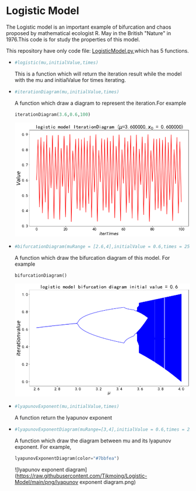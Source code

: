 # Logistic Model

The Logistic model is an important example of bifurcation and chaos proposed by mathematical ecologist R. May in the British "Nature" in 1976.This code is for study the properties of this model.

This repository have only code file: [LogisticModel.py](https://github.com/Tikmoing/Logistic-Model/blob/main/LogisticModel.py),which has  5 functions.

+ ```python
  #logistic(mu,initialValue,times)
  ```

  This is a function which will return the iteration result while the model with the mu and initialValue for times iterating.

+ ```python
  #iterationDiagram(mu,initialValue,times)
  ```

  A function which draw a diagram to represent the iteration.For example 

  ```python
  iterationDiagram(3.6,0.6,100)
  ```

  ![iteration diagram](https://raw.githubusercontent.com/Tikmoing/Logistic-Model/main/png/iteration%20diagram.png)

+ ```python
  #bifurcationDiagram(muRange = [2.6,4],initialValue = 0.6,times = 250,stepLength = 0.00001,color = 'b')
  ```

  A function which draw the bifurcation diagram of this model. For example

  ```python
  bifurcationDiagram()
  ```

  ![bifurcation diagram](https://raw.githubusercontent.com/Tikmoing/Logistic-Model/main/png/bifurcation%20diagram.png)

+ ```python
  #lyapunovExponent(mu,initialValue,times)
  ```

  A function return the lyapunov exponent

+ ```python
  #lyapunovExponentDiagram(muRange=[3,4],initialValue = 0.6,times = 250 , stepLength = 0.00001 , color = 'b')
  ```

  A function which draw the diagram between mu and its lyapunov exponent. For example,

  ```python
  lyapunovExponentDiagram(color="#7bbfea")
  ```

  ![lyapunov exponent diagram](https://raw.githubusercontent.com/Tikmoing/Logistic-Model/main/png/lyapunov exponent diagram.png)

